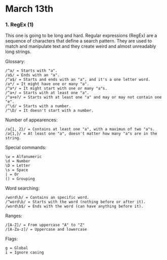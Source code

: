 # March 13th

### 1. RegEx (1)

This one is going to be long and hard. Regular expressions (RegEx) are a sequence of characters that define a search pattern. They are used to match and manipulate text and they create weird and almost unreadably long strings.

Glossary:
```
/^a/ = Starts with "a".
/a$/ = Ends with an "a".
/^a$/ = Starts and ends with an "a", and it's a one letter word.
/a*/ = It might have one or many "a".
/^a*/ = It might start with one or many "a"s.
/^a+/ = Starts with at least one "a".
/^a+e?/ = Starts with at least one "a" and may or may not contain one "e".
/^\d/ = Starts with a number.
/^\D/ = It doesn't start with a number.
```

Number of appearences:
```
/a{1, 2}/ = Contains at least one "a", with a maximun of two "a"s.
/a{1,}/ = At least one "a", doesn't matter how many "a"s are in the string.
```

Special commands:
```
\w = Alfanumeric
\d = Number
\D = Letter
\s = Space
| = Or
() = Grouping
```

Word searching:
```
/word\b/ = Contains an specific word.
/^word\b/ = Starts with the word (nothing before or after it).
/word\b$/ = Ends with the word (can have anything before it).
```

Ranges:
```
/[A-Z]/ = From uppercase "A" to "Z"
/[A-Za-z]/ = Uppercase and lowercase
```

Flags:
```
g = Global
i = Ignore casing
```
